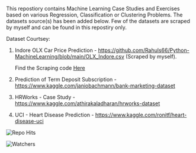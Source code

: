 This repostiory contains Machine Learning Case Studies and Exercises based on various Regression, Classification or Clustering Problems. The datasets source(s) has been added below. 
Few of the datasets are scraped by myself and can be found in this repostiry only.

Dataset Courtsey:

1. Indore OLX Car Price Prediction - https://github.com/Rahuls66/Python-MachineLearning/blob/main/OLX_Indore.csv (Scraped by myself).
    
    Find the Scraping code [Here](https://github.com/Rahuls66/Python-DataScraping/blob/main/OLX%20Cars%20-%206th%20August%202021.ipynb)

2. Prediction of Term Deposit Subscription - https://www.kaggle.com/janiobachmann/bank-marketing-dataset
3. HRWorks - Case Study - https://www.kaggle.com/athirakaladharan/hrworks-dataset
4. UCI - Heart Disease Prediction - https://www.kaggle.com/ronitf/heart-disease-uci



![Repo Hits](https://hitcounter.pythonanywhere.com/count/tag.svg?url=https://github.com/Rahuls66/Python-MachineLearning)

![Watchers](https://img.shields.io/github/watchers/Rahuls66/Python-MachineLearning?style=social)
